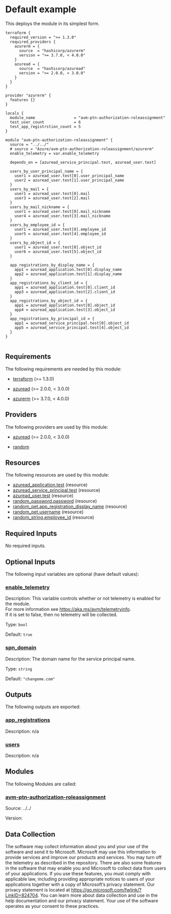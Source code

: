 <!-- BEGIN_TF_DOCS -->
# Default example

This deploys the module in its simplest form.

```hcl
terraform {
  required_version = ">= 1.3.0"
  required_providers {
    azurerm = {
      source  = "hashicorp/azurerm"
      version = ">= 3.7.0, < 4.0.0"
    }
    azuread = {
      source  = "hashicorp/azuread"
      version = ">= 2.0.0, < 3.0.0"
    }
  }
}

provider "azurerm" {
  features {}
}

locals {
  module_name                 = "avm-ptn-authorization-roleassignment"
  test_user_count             = 6
  test_app_registrstion_count = 5
}

module "avm-ptn-authorization-roleassignment" {
  source = "../../"
  # source = "Azure/avm-ptn-authorization-roleassignment/azurerm"
  enable_telemetry = var.enable_telemetry

  depends_on = [azuread_service_principal.test, azuread_user.test]

  users_by_user_principal_name = {
    user1 = azuread_user.test[0].user_principal_name
    user2 = azuread_user.test[1].user_principal_name
  }
  users_by_mail = {
    user1 = azuread_user.test[0].mail
    user3 = azuread_user.test[2].mail
  }
  users_by_mail_nickname = {
    user1 = azuread_user.test[0].mail_nickname
    user4 = azuread_user.test[3].mail_nickname
  }
  users_by_employee_id = {
    user1 = azuread_user.test[0].employee_id
    user5 = azuread_user.test[4].employee_id
  }
  users_by_object_id = {
    user1 = azuread_user.test[0].object_id
    user6 = azuread_user.test[5].object_id
  }

  app_registrations_by_display_name = {
    app1 = azuread_application.test[0].display_name
    app2 = azuread_application.test[1].display_name
  }
  app_registrations_by_client_id = {
    app1 = azuread_application.test[0].client_id
    app3 = azuread_application.test[2].client_id
  }
  app_registrations_by_object_id = {
    app1 = azuread_application.test[0].object_id
    app4 = azuread_application.test[3].object_id
  }
  app_registrations_by_principal_id = {
    app1 = azuread_service_principal.test[0].object_id
    app5 = azuread_service_principal.test[4].object_id
  }
}


```

<!-- markdownlint-disable MD033 -->
## Requirements

The following requirements are needed by this module:

- <a name="requirement_terraform"></a> [terraform](#requirement\_terraform) (>= 1.3.0)

- <a name="requirement_azuread"></a> [azuread](#requirement\_azuread) (>= 2.0.0, < 3.0.0)

- <a name="requirement_azurerm"></a> [azurerm](#requirement\_azurerm) (>= 3.7.0, < 4.0.0)

## Providers

The following providers are used by this module:

- <a name="provider_azuread"></a> [azuread](#provider\_azuread) (>= 2.0.0, < 3.0.0)

- <a name="provider_random"></a> [random](#provider\_random)

## Resources

The following resources are used by this module:

- [azuread_application.test](https://registry.terraform.io/providers/hashicorp/azuread/latest/docs/resources/application) (resource)
- [azuread_service_principal.test](https://registry.terraform.io/providers/hashicorp/azuread/latest/docs/resources/service_principal) (resource)
- [azuread_user.test](https://registry.terraform.io/providers/hashicorp/azuread/latest/docs/resources/user) (resource)
- [random_password.password](https://registry.terraform.io/providers/hashicorp/random/latest/docs/resources/password) (resource)
- [random_pet.app_registration_display_name](https://registry.terraform.io/providers/hashicorp/random/latest/docs/resources/pet) (resource)
- [random_pet.username](https://registry.terraform.io/providers/hashicorp/random/latest/docs/resources/pet) (resource)
- [random_string.employee_id](https://registry.terraform.io/providers/hashicorp/random/latest/docs/resources/string) (resource)

<!-- markdownlint-disable MD013 -->
## Required Inputs

No required inputs.

## Optional Inputs

The following input variables are optional (have default values):

### <a name="input_enable_telemetry"></a> [enable\_telemetry](#input\_enable\_telemetry)

Description: This variable controls whether or not telemetry is enabled for the module.  
For more information see https://aka.ms/avm/telemetryinfo.  
If it is set to false, then no telemetry will be collected.

Type: `bool`

Default: `true`

### <a name="input_spn_domain"></a> [spn\_domain](#input\_spn\_domain)

Description: The domain name for the service principal name.

Type: `string`

Default: `"changeme.com"`

## Outputs

The following outputs are exported:

### <a name="output_app_registrations"></a> [app\_registrations](#output\_app\_registrations)

Description: n/a

### <a name="output_users"></a> [users](#output\_users)

Description: n/a

## Modules

The following Modules are called:

### <a name="module_avm-ptn-authorization-roleassignment"></a> [avm-ptn-authorization-roleassignment](#module\_avm-ptn-authorization-roleassignment)

Source: ../../

Version:

<!-- markdownlint-disable-next-line MD041 -->
## Data Collection

The software may collect information about you and your use of the software and send it to Microsoft. Microsoft may use this information to provide services and improve our products and services. You may turn off the telemetry as described in the repository. There are also some features in the software that may enable you and Microsoft to collect data from users of your applications. If you use these features, you must comply with applicable law, including providing appropriate notices to users of your applications together with a copy of Microsoft’s privacy statement. Our privacy statement is located at <https://go.microsoft.com/fwlink/?LinkID=824704>. You can learn more about data collection and use in the help documentation and our privacy statement. Your use of the software operates as your consent to these practices.
<!-- END_TF_DOCS -->